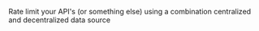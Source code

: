Rate limit your API's (or something else) using a combination centralized and decentralized data source
